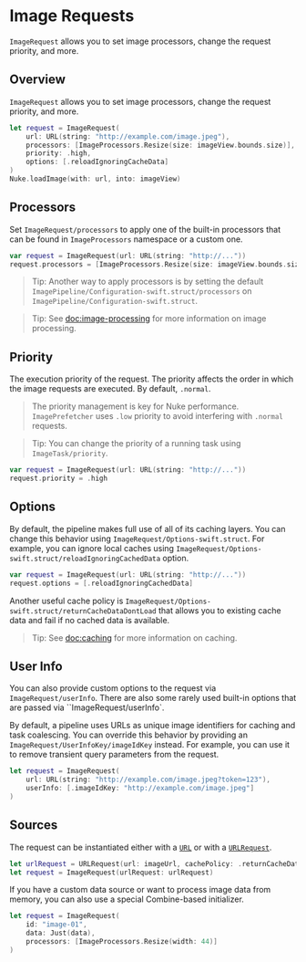 # Image Requests

``ImageRequest`` allows you to set image processors, change the request priority, and more.

## Overview

``ImageRequest`` allows you to set image processors, change the request priority, and more.

```swift
let request = ImageRequest(
    url: URL(string: "http://example.com/image.jpeg"),
    processors: [ImageProcessors.Resize(size: imageView.bounds.size)],
    priority: .high,
    options: [.reloadIgnoringCacheData]
)
Nuke.loadImage(with: url, into: imageView)
```

## Processors

Set ``ImageRequest/processors`` to apply one of the built-in processors that can be found in ``ImageProcessors`` namespace or a custom one.

```swift
var request = ImageRequest(url: URL(string: "http://..."))
request.processors = [ImageProcessors.Resize(size: imageView.bounds.size)]
```

> Tip: Another way to apply processors is by setting the default ``ImagePipeline/Configuration-swift.struct/processors`` on ``ImagePipeline/Configuration-swift.struct``.

> Tip: See <doc:image-processing> for more information on image processing.

## Priority

The execution priority of the request. The priority affects the order in which the image requests are executed. By default, `.normal`.

> The priority management is key for Nuke performance. ``ImagePrefetcher`` uses `.low` priority to avoid interfering with `.normal` requests.

> Tip: You can change the priority of a running task using ``ImageTask/priority``.

```swift
var request = ImageRequest(url: URL(string: "http://..."))
request.priority = .high
```

## Options

By default, the pipeline makes full use of all of its caching layers. You can change this behavior using ``ImageRequest/Options-swift.struct``. For example, you can ignore local caches using ``ImageRequest/Options-swift.struct/reloadIgnoringCachedData`` option.

```swift
var request = ImageRequest(url: URL(string: "http://..."))
request.options = [.reloadIgnoringCachedData]
```

Another useful cache policy is ``ImageRequest/Options-swift.struct/returnCacheDataDontLoad`` that allows you to existing cache data and fail if no cached data is available.

> Tip: See <doc:caching> for more information on caching.

## User Info

You can also provide custom options to the request via ``ImageRequest/userInfo``. There are also some rarely used built-in options that are passed via ``ImageRequest/userInfo`.

By default, a pipeline uses URLs as unique image identifiers for caching and task coalescing. You can override this behavior by providing an ``ImageRequest/UserInfoKey/imageIdKey`` instead. For example, you can use it to remove transient query parameters from the request.

```swift
let request = ImageRequest(
    url: URL(string: "http://example.com/image.jpeg?token=123"),
    userInfo: [.imageIdKey: "http://example.com/image.jpeg"]
)
```

## Sources

The request can be instantiated either with a [`URL`](https://developer.apple.com/documentation/foundation/url) or with a [`URLRequest`](https://developer.apple.com/documentation/foundation/urlrequest).

```swift
let urlRequest = URLRequest(url: imageUrl, cachePolicy: .returnCacheDataDontLoad)
let request = ImageRequest(urlRequest: urlRequest)
```

If you have a custom data source or want to process image data from memory, you can also use a special Combine-based initializer.

```swift
let request = ImageRequest(
    id: "image-01",
    data: Just(data),
    processors: [ImageProcessors.Resize(width: 44)]
)
```
